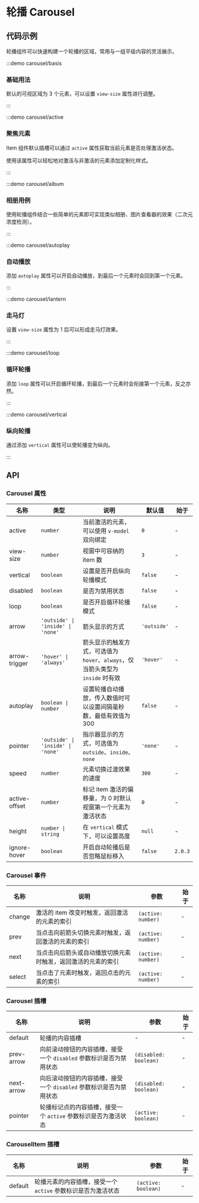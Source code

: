 # 轮播 Carousel

## 代码示例

轮播组件可以快速构建一个轮播的区域，常用与一组平级内容的灵活展示。

:::demo carousel/basis

### 基础用法

默认的可视区域为 3 个元素，可以设置 `view-size` 属性进行调整。

:::

:::demo carousel/active

### 聚焦元素

Item 组件默认插槽可以通过 `active` 属性获取当前元素是否处理激活状态。

使用该属性可以轻松地对激活与非激活的元素添加定制化样式。

:::

:::demo carousel/album

### 相册用例

使用轮播组件结合一些简单的元素即可实现类似相册、图片查看器的效果（二次元浓度检测）。

:::

:::demo carousel/autoplay

### 自动播放

添加 `autoplay` 属性可以开启自动播放，到最后一个元素时会回到第一个元素。

:::

:::demo carousel/lantern

### 走马灯

设置 `view-size` 属性为 1 后可以形成走马灯效果。

:::

:::demo carousel/loop

### 循环轮播

添加 `loop` 属性可以开启循环轮播，到最后一个元素时会衔接第一个元素，反之亦然。

:::

:::demo carousel/vertical

### 纵向轮播

通过添加 `vertical` 属性可以使轮播变为纵向。

:::

## API

### Carousel 属性

| 名称          | 类型                              | 说明                                                                           | 默认值      | 始于    |
| ------------- | --------------------------------- | ------------------------------------------------------------------------------ | ----------- | ------- |
| active        | `number`                          | 当前激活的元素，可以使用 `v-model` 双向绑定                                    | `0`         | -       |
| view-size     | `number`                          | 视窗中可容纳的 item 数                                                         | `3`         | -       |
| vertical      | `boolean`                         | 设置是否开启纵向轮播模式                                                       | `false`     | -       |
| disabled      | `boolean`                         | 是否为禁用状态                                                                 | `false`     | -       |
| loop          | `boolean`                         | 是否开启循环轮播模式                                                           | `false`     | -       |
| arrow         | `'outside' \| 'inside' \| 'none'` | 箭头显示的方式                                                                 | `'outside'` | -       |
| arrow-trigger | `'hover' \| 'always'`             | 箭头显示的触发方式，可选值为 `hover`、`always`，仅当箭头类型为 `inside` 时有效 | `'hover'`   | -       |
| autoplay      | `boolean \| number`               | 设置轮播自动播放，传入数值时可以设置间隔毫秒数，最低有效值为 300               | `false`     | -       |
| pointer       | `'outside' \| 'inside' \| 'none'` | 指示器显示的方式，可选值为 `outside`、`inside`、`none`                         | `'none'`    | -       |
| speed         | `number`                          | 元素切换过渡效果的速度                                                         | `300`       | -       |
| active-offset | `number`                          | 标记 item 激活的偏移量，为 0 时默认视窗第一个元素为激活状态                    | `0`         | -       |
| height        | `number \| string`                | 在 `vertical` 模式下，可以设置高度                                             | `null`      | -       |
| ignore-hover  | `boolean`                         | 开启自动轮播后是否忽略鼠标移入                                                 | `false`     | `2.0.3` |

### Carousel 事件

| 名称   | 说明                                                         | 参数               | 始于 |
| ------ | ------------------------------------------------------------ | ------------------ | ---- |
| change | 激活的 item 改变时触发，返回激活的元素的索引                 | `(active: number)` | -    |
| prev   | 当点击向前箭头切换元素时触发，返回激活的元素的索引           | `(active: number)` | -    |
| next   | 当点击向后箭头或自动播放切换元素时触发，返回激活的元素的索引 | `(active: number)` | -    |
| select | 当点击了元素时触发，返回点击的元素的索引                     | `(active: number)` | -    |

### Carousel 插槽

| 名称       | 说明                                                               | 参数                  | 始于 |
| ---------- | ------------------------------------------------------------------ | --------------------- | ---- |
| default    | 轮播的内容插槽                                                     | -                     | -    |
| prev-arrow | 向前滚动按钮的内容插槽，接受一个 `disabled` 参数标识是否为禁用状态 | `(disabled: boolean)` | -    |
| next-arrow | 向后滚动按钮的内容插槽，接受一个 `disabled` 参数标识是否为禁用状态 | `(disabled: boolean)` | -    |
| pointer    | 轮播标记点的内容插槽，接受一个 `active` 参数标识是否为激活状态     | `(active: boolean)`   | -    |

### CarouselItem 插槽

| 名称    | 说明                                                         | 参数                | 始于 |
| ------- | ------------------------------------------------------------ | ------------------- | ---- |
| default | 轮播元素的内容插槽，接受一个 `active` 参数标识是否为激活状态 | `(active: boolean)` | -    |
